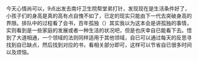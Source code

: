 今天心情尚可以，9点出发去南圩卫生院帮堂弟打针，发现现在是生活条件好了，小孩子们的身高是真的高有点自愧不如了，已定的现实只能由下一代去突破身高的界限。排队中的过程看了会书，百年孤独（）其实我以为这本会是讲孤独的事情，实则看到是一些家庭的发展或者一种生活的状况吧，但是也庆幸自已能看下去。悟到了大道相通，一个领域的法则同样适用于其他领域，自已可以通过每天的反思寻找到自已缺点，然后找到对应的书，看相关部分即可，这样可以节省自已很多时间以及烦恼。
